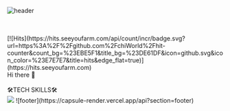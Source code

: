 ![header](https://capsule-render.vercel.app/api?type=waving&color=timeAuto&height=300&section=header&text=chi%20World&fontSize=90&&fontColor=d6ace6&animation=twinkling)

<br/>
<br/>
[![Hits](https://hits.seeyoufarm.com/api/count/incr/badge.svg?url=https%3A%2F%2Fgithub.com%2FchiWorld%2Fhit-counter&count_bg=%23EBE5F1&title_bg=%23DE61DF&icon=github.svg&icon_color=%23E7E7E7&title=hits&edge_flat=true)](https://hits.seeyoufarm.com)
<br/>
Hi there 👋
<br/>
<br/>
🛠TECH SKILLS🛠
<br/>
<img src="https://img.shields.io/badge/Java-007396?style=flat-square&logo=java&logoColor=white"/>
![footer](https://capsule-render.vercel.app/api?section=footer)
